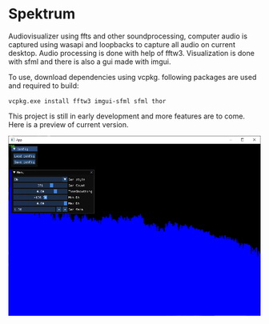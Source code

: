 # Spektrum

Audiovisualizer using ffts and other soundprocessing, computer audio is captured using wasapi and loopbacks to capture all audio on current desktop. Audio processing is done with help of fftw3. Visualization is done with sfml and there is also a gui made with imgui.

To use, download dependencies using vcpkg. following packages are used and required to build:

```
vcpkg.exe install fftw3 imgui-sfml sfml thor
```

This project is still in early development and more features are to come. Here is a preview of current version.

<img src="./Spektrum/Assets/preview2.png"/>
